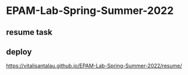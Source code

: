 # EPAM-Lab-Spring-Summer-2022

## resume task

## deploy
https://vitalisantalau.github.io/EPAM-Lab-Spring-Summer-2022/resume/
